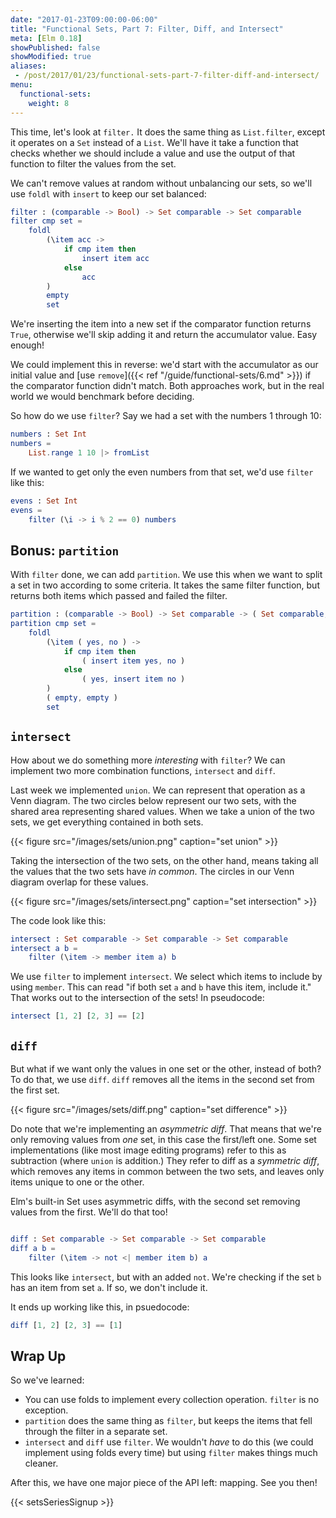 ```yaml
---
date: "2017-01-23T09:00:00-06:00"
title: "Functional Sets, Part 7: Filter, Diff, and Intersect"
meta: [Elm 0.18]
showPublished: false
showModified: true
aliases:
 - /post/2017/01/23/functional-sets-part-7-filter-diff-and-intersect/
menu:
  functional-sets:
    weight: 8
---
```


This time, let's look at `filter.`
It does the same thing as `List.filter`, except it operates on a `Set` instead of a `List`.
We'll have it take a function that checks whether we should include a value and use the output of that function to filter the values from the set.

<!--more-->

We can't remove values at random without unbalancing our sets, so we'll use `foldl` with `insert` to keep our set balanced:

```elm
filter : (comparable -> Bool) -> Set comparable -> Set comparable
filter cmp set =
    foldl
        (\item acc ->
            if cmp item then
                insert item acc
            else
                acc
        )
        empty
        set
```

We're inserting the item into a new set if the comparator function returns `True`, otherwise we'll skip adding it and return the accumulator value.
Easy enough!

We could implement this in reverse: we'd start with the accumulator as our initial value and [use `remove`]({{< ref "/guide/functional-sets/6.md" >}}) if the comparator function didn't match.
Both approaches work, but in the real world we would benchmark before deciding.

So how do we use `filter`?
Say we had a set with the numbers 1 through 10:

```elm
numbers : Set Int
numbers =
    List.range 1 10 |> fromList
```

If we wanted to get only the even numbers from that set, we'd use `filter` like this:

```elm
evens : Set Int
evens =
    filter (\i -> i % 2 == 0) numbers
```

## Bonus: `partition`

With `filter` done, we can add `partition`.
We use this when we want to split a set in two according to some criteria.
It takes the same filter function, but returns both items which passed and failed the filter.

```elm
partition : (comparable -> Bool) -> Set comparable -> ( Set comparable, Set comparable )
partition cmp set =
    foldl
        (\item ( yes, no ) ->
            if cmp item then
                ( insert item yes, no )
            else
                ( yes, insert item no )
        )
        ( empty, empty )
        set
```

## `intersect`

How about we do something more *interesting* with `filter`?
We can implement two more combination functions, `intersect` and `diff`.

Last week we implemented `union`.
We can represent that operation as a Venn diagram.
The two circles below represent our two sets, with the shared area representing shared values.
When we take a union of the two sets, we get everything contained in both sets.

{{< figure src="/images/sets/union.png"
           caption="set union" >}}

Taking the intersection of the two sets, on the other hand, means taking all the values that the two sets have *in common*.
The circles in our Venn diagram overlap for these values.

{{< figure src="/images/sets/intersect.png"
           caption="set intersection" >}}

The code look like this:

```elm
intersect : Set comparable -> Set comparable -> Set comparable
intersect a b =
    filter (\item -> member item a) b
```

We use `filter` to implement `intersect`.
We select which items to include by using `member`.
This can read "if both set `a` and `b` have this item, include it."
That works out to the intersection of the sets!
In pseudocode:

```elm
intersect [1, 2] [2, 3] == [2]
```

## `diff`

But what if we want only the values in one set or the other, instead of both?
To do that, we use `diff`.
`diff` removes all the items in the second set from the first set.

{{< figure src="/images/sets/diff.png"
           caption="set difference" >}}

Do note that we're implementing an *asymmetric diff*.
That means that we're only removing values from *one* set, in this case the first/left one.
Some set implementations (like most image editing programs) refer to this as subtraction (where `union` is addition.)
They refer to diff as a *symmetric diff*, which removes any items in common between the two sets, and leaves only items unique to one or the other.

Elm's built-in Set uses asymmetric diffs, with the second set removing values from the first.
We'll do that too!

```elm

diff : Set comparable -> Set comparable -> Set comparable
diff a b =
    filter (\item -> not <| member item b) a
```

This looks like `intersect`, but with an added `not`.
We're checking if the set `b` has an item from set `a`.
If so, we don't include it.

It ends up working like this, in psuedocode:

```elm
diff [1, 2] [2, 3] == [1]
```

## Wrap Up

So we've learned:

- You can use folds to implement every collection operation. `filter` is no exception.
- `partition` does the same thing as `filter`, but keeps the items that fell through the filter in a separate set.
- `intersect` and `diff` use `filter`.
   We wouldn't *have* to do this (we could implement using folds every time) but using `filter` makes things much cleaner.

After this, we have one major piece of the API left: mapping.
See you then!

{{< setsSeriesSignup >}}
